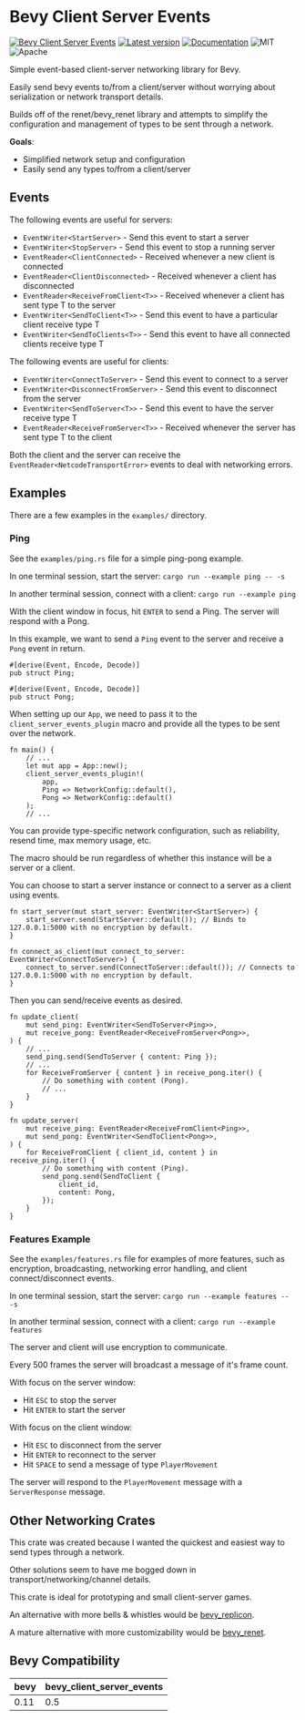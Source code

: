 # Bevy Client Server Events

[![Bevy Client Server Events](https://github.com/edouardpoitras/bevy_client_server_events/actions/workflows/rust.yml/badge.svg?branch=main)](https://github.com/edouardpoitras/bevy_client_server_events/actions/workflows/rust.yml)
[![Latest version](https://img.shields.io/crates/v/bevy_client_server_events.svg)](https://crates.io/crates/bevy_client_server_events)
[![Documentation](https://docs.rs/bevy_client_server_events/badge.svg)](https://docs.rs/bevy_client_server_events)
![MIT](https://img.shields.io/badge/license-MIT-blue.svg)
![Apache](https://img.shields.io/badge/license-Apache-blue.svg)

Simple event-based client-server networking library for Bevy.

Easily send bevy events to/from a client/server without worrying about serialization or network transport details.

Builds off of the renet/bevy_renet library and attempts to simplify the configuration and management of types to be sent through a network.

**Goals**:
- Simplified network setup and configuration
- Easily send any types to/from a client/server

## Events

The following events are useful for servers:
- `EventWriter<StartServer>` - Send this event to start a server
- `EventWriter<StopServer>` - Send this event to stop a running server
- `EventReader<ClientConnected>` - Received whenever a new client is connected
- `EventReader<ClientDisconnected>` - Received whenever a client has disconnected
- `EventReader<ReceiveFromClient<T>>` - Received whenever a client has sent type T to the server
- `EventWriter<SendToClient<T>>` - Send this event to have a particular client receive type T
- `EventWriter<SendToClients<T>>` - Send this event to have all connected clients receive type T

The following events are useful for clients:
- `EventWriter<ConnectToServer>` - Send this event to connect to a server
- `EventWriter<DisconnectFromServer>` - Send this event to disconnect from the server
- `EventWriter<SendToServer<T>>` - Send this event to have the server receive type T
- `EventReader<ReceiveFromServer<T>>` - Received whenever the server has sent type T to the client

Both the client and the server can receive the `EventReader<NetcodeTransportError>` events to deal with networking errors.

## Examples

There are a few examples in the `examples/` directory.

### Ping

See the `examples/ping.rs` file for a simple ping-pong example.

In one terminal session, start the server: `cargo run --example ping -- -s`

In another terminal session, connect with a client: `cargo run --example ping`

With the client window in focus, hit `ENTER` to send a Ping. The server will respond with a Pong.

In this example, we want to send a `Ping` event to the server and receive a `Pong` event in return.

```rust,ignore
#[derive(Event, Encode, Decode)]
pub struct Ping;

#[derive(Event, Encode, Decode)]
pub struct Pong;
```

When setting up our `App`, we need to pass it to the `client_server_events_plugin` macro and provide all the types to be sent over the network.

```rust,ignore
fn main() {
    // ...
    let mut app = App::new();
    client_server_events_plugin!(
        app,
        Ping => NetworkConfig::default(),
        Pong => NetworkConfig::default()
    );
    // ...
```

You can provide type-specific network configuration, such as reliability, resend time, max memory usage, etc.

The macro should be run regardless of whether this instance will be a server or a client.

You can choose to start a server instance or connect to a server as a client using events.

```rust,ignore
fn start_server(mut start_server: EventWriter<StartServer>) {
    start_server.send(StartServer::default()); // Binds to 127.0.0.1:5000 with no encryption by default.
}

fn connect_as_client(mut connect_to_server: EventWriter<ConnectToServer>) {
    connect_to_server.send(ConnectToServer::default()); // Connects to 127.0.0.1:5000 with no encryption by default.
}
```

Then you can send/receive events as desired.

```rust,ignore
fn update_client(
    mut send_ping: EventWriter<SendToServer<Ping>>,
    mut receive_pong: EventReader<ReceiveFromServer<Pong>>,
) {
    // ...
    send_ping.send(SendToServer { content: Ping });
    // ...
    for ReceiveFromServer { content } in receive_pong.iter() {
        // Do something with content (Pong).
        // ...
    }
}

fn update_server(
    mut receive_ping: EventReader<ReceiveFromClient<Ping>>,
    mut send_pong: EventWriter<SendToClient<Pong>>,
) {
    for ReceiveFromClient { client_id, content } in receive_ping.iter() {
        // Do something with content (Ping).
        send_pong.send(SendToClient {
            client_id,
            content: Pong,
        });
    }
}
```

### Features Example

See the `examples/features.rs` file for examples of more features, such as encryption, broadcasting, networking error handling, and client connect/disconnect events.

In one terminal session, start the server: `cargo run --example features -- -s`

In another terminal session, connect with a client: `cargo run --example features`

The server and client will use encryption to communicate.

Every 500 frames the server will broadcast a message of it's frame count.

With focus on the server window:
- Hit `ESC` to stop the server
- Hit `ENTER` to start the server

With focus on the client window:
- Hit `ESC` to disconnect from the server
- Hit `ENTER` to reconnect to the server
- Hit `SPACE` to send a message of type `PlayerMovement`

The server will respond to the `PlayerMovement` message with a `ServerResponse` message.

## Other Networking Crates

This crate was created because I wanted the quickest and easiest way to send types through a network.

Other solutions seem to have me bogged down in transport/networking/channel details.

This crate is ideal for prototyping and small client-server games.

An alternative with more bells & whistles would be [bevy_replicon](https://github.com/lifescapegame/bevy_replicon).

A mature alternative with more customizability would be [bevy_renet](https://github.com/lucaspoffo/renet/tree/master/bevy_renet).

## Bevy Compatibility

|bevy|bevy_client_server_events|
|---|---|
|0.11|0.5|